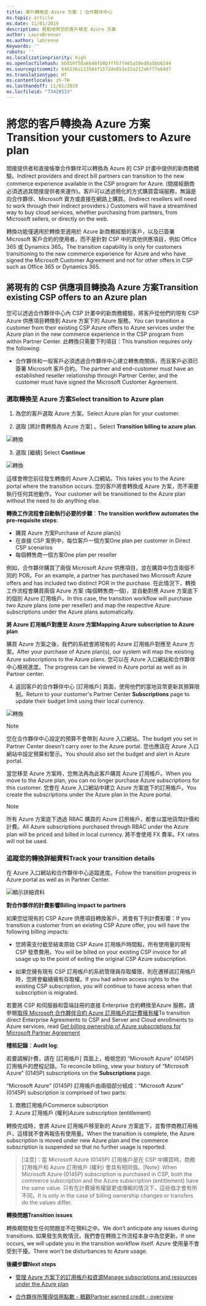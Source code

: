 ```yaml
---
title: 客戶轉換至 Azure 方案 | 合作夥伴中心
ms.topic: article
ms.date: 11/01/2019
description: 輕鬆地將您的客戶移至 Azure 方案
author: LauraBrenner
ms.author: labrenne
Keywords: ''
robots: ''
ms.localizationpriority: high
ms.openlocfilehash: bb019f50a6648fb0bfffb7f465a50ed8a5bb6244
ms.sourcegitcommit: 646536a113584f1572de851e22a212a6f77e64d7
ms.translationtype: HT
ms.contentlocale: zh-TW
ms.lasthandoff: 11/01/2019
ms.locfileid: "73428533"
---
```

# <a name="transition-your-customers-to-azure-plan"></a><span data-ttu-id="50744-103">將您的客戶轉換為 Azure 方案</span><span class="sxs-lookup"><span data-stu-id="50744-103">Transition your customers to Azure plan</span></span>

<span data-ttu-id="50744-104">間接提供者和直接帳單合作夥伴可以轉換為 Azure 的 CSP 計畫中提供的新商務體驗。</span><span class="sxs-lookup"><span data-stu-id="50744-104">Indirect providers and direct bill partners can transition to the new commerce experience available in the CSP program for Azure.</span></span> <span data-ttu-id="50744-105">(間接經銷商必須透過其間接提供者來運作)。客戶可以透過簡化的方式購買雲端服務，無論是向合作夥伴、Microsoft 賣方或直接在網路上購買。</span><span class="sxs-lookup"><span data-stu-id="50744-105">(Indirect resellers will need to work through their indirect providers.) Customers will have a streamlined way to buy cloud services, whether purchasing from partners, from Microsoft sellers, or directly on the web.</span></span>

<span data-ttu-id="50744-106">轉換功能僅適用於轉換至適用於 Azure 新商務經驗的客戶，以及已簽署 Microsoft 客戶合約的使用者，而不是針對 CSP 中的其他供應項目，例如 Office 365 或 Dynamics 365。</span><span class="sxs-lookup"><span data-stu-id="50744-106">The transition capability is only for customers transitioning to the new commerce experience for Azure and who have signed the Microsoft Customer Agreement and not for other offers in CSP such as Office 365 or Dynamics 365.</span></span>

## <a name="transition-existing-csp-offers-to-an-azure-plan"></a><span data-ttu-id="50744-107">將現有的 CSP 供應項目轉換為 Azure 方案</span><span class="sxs-lookup"><span data-stu-id="50744-107">Transition existing CSP offers to an Azure plan</span></span>

<span data-ttu-id="50744-108">您可以透過合作夥伴中心內 CSP 計畫中的新商務體驗，將客戶從他們的現有 CSP Azure 供應項目轉換到 Azure 方案下的 Azure 服務。</span><span class="sxs-lookup"><span data-stu-id="50744-108">You can transition a customer from their existing CSP Azure offers to Azure services under the Azure plan in the new commerce experience in the CSP program from within Partner Center.</span></span> <span data-ttu-id="50744-109">此轉換只需要下列項目：</span><span class="sxs-lookup"><span data-stu-id="50744-109">This transition requires only the following:</span></span>

- <span data-ttu-id="50744-110">合作夥伴和一般客戶必須透過合作夥伴中心建立轉售商關係，而且客戶必須已簽署 Microsoft 客戶合約。</span><span class="sxs-lookup"><span data-stu-id="50744-110">The partner and end-customer must have an established reseller relationship through Partner Center, and the customer must have signed the Microsoft Customer Agreement.</span></span>

### <a name="select-transition-to-azure-plan"></a><span data-ttu-id="50744-111">選取轉換至 Azure 方案</span><span class="sxs-lookup"><span data-stu-id="50744-111">Select transition to Azure plan</span></span>

1. <span data-ttu-id="50744-112">為您的客戶選取 Azure 方案。</span><span class="sxs-lookup"><span data-stu-id="50744-112">Select Azure plan for your customer.</span></span>

2. <span data-ttu-id="50744-113">選取 [將計費轉換為 Azure 方案]  。</span><span class="sxs-lookup"><span data-stu-id="50744-113">Select **Transition billing to azure plan**.</span></span>

![轉換](images/azure/transition1.png)

3. <span data-ttu-id="50744-115">選取 [繼續] </span><span class="sxs-lookup"><span data-stu-id="50744-115">Select **Continue**</span></span>

![轉換](images/azure/transition2.png)

<span data-ttu-id="50744-117">這樣會帶您前往發生轉換的 Azure 入口網站。</span><span class="sxs-lookup"><span data-stu-id="50744-117">This takes you to the Azure portal where the transition occurs.</span></span> <span data-ttu-id="50744-118">您的客戶將會轉換成 Azure 方案，而不需要執行任何其他動作。</span><span class="sxs-lookup"><span data-stu-id="50744-118">Your customer will be transitioned to the Azure plan without the need to do anything else.</span></span> 

<span data-ttu-id="50744-119">**轉換工作流程會自動執行必要的步驟**：</span><span class="sxs-lookup"><span data-stu-id="50744-119">**The transition workflow automates the pre-requisite steps**:</span></span> 

- <span data-ttu-id="50744-120">購買 Azure 方案</span><span class="sxs-lookup"><span data-stu-id="50744-120">Purchase of Azure plan(s)</span></span> 
- <span data-ttu-id="50744-121">在直接 CSP 案例中，每位客戶一個方案</span><span class="sxs-lookup"><span data-stu-id="50744-121">One plan per customer in Direct CSP scenarios</span></span>  
- <span data-ttu-id="50744-122">每個轉售商一個方案</span><span class="sxs-lookup"><span data-stu-id="50744-122">One plan per reseller</span></span>  

<span data-ttu-id="50744-123">例如，合作夥伴購買了兩個 Microsoft Azure 供應項目，並在購買中包含兩個不同的 POR。</span><span class="sxs-lookup"><span data-stu-id="50744-123">For an example, a partner has purchased two Microsoft Azure offers and has included two distinct POR in the purchase.</span></span> <span data-ttu-id="50744-124">在此情況下，轉換工作流程會購買兩個 Azure 方案 (每個轉售商一個)，並自動對應 Azure 方案底下的個別 Azure 訂用帳戶。</span><span class="sxs-lookup"><span data-stu-id="50744-124">In this case, the transition workflow will purchase two Azure plans (one per reseller) and map the respective Azure subscriptions under the Azure plans automatically.</span></span>  

<span data-ttu-id="50744-125">**將 Azure 訂用帳戶對應至 Azure 方案**</span><span class="sxs-lookup"><span data-stu-id="50744-125">**Mapping Azure subscription to Azure plan**</span></span>

<span data-ttu-id="50744-126">購買 Azure 方案之後，我們的系統會將現有的 Azure 訂用帳戶對應至 Azure 方案。</span><span class="sxs-lookup"><span data-stu-id="50744-126">After your purchase of Azure plan(s), our system will map the existing Azure subscriptions to the Azure plans.</span></span> <span data-ttu-id="50744-127">您可以在 Azure 入口網站和合作夥伴中心檢視進度。</span><span class="sxs-lookup"><span data-stu-id="50744-127">The progress can be viewed in Azure portal as well as in Partner center.</span></span> 

4. <span data-ttu-id="50744-128">返回客戶的合作夥伴中心 [訂用帳戶]  頁面，使用他們的當地貨幣更新其預算限制。</span><span class="sxs-lookup"><span data-stu-id="50744-128">Return to your customer's Partner Center **Subscriptions** page to update their budget limit using their local currency.</span></span> 

![轉換](images/azure/transition3.png)

>[!NOTE]
><span data-ttu-id="50744-130">您在合作夥伴中心設定的預算不會帶到 Azure 入口網站。</span><span class="sxs-lookup"><span data-stu-id="50744-130">The budget you set in Partner Center doesn't carry over to the Azure portal.</span></span> <span data-ttu-id="50744-131">您也應該在 Azure 入口網站中設定預算和警示。</span><span class="sxs-lookup"><span data-stu-id="50744-131">You should also set the budget and alert in Azure portal.</span></span>

<span data-ttu-id="50744-132">當您移至 Azure 方案時，您無法再為此客戶購買 Azure 訂用帳戶。</span><span class="sxs-lookup"><span data-stu-id="50744-132">When you move to the Azure plan, you can no longer purchase Azure subscriptions for this customer.</span></span> <span data-ttu-id="50744-133">您會在 Azure 入口網站中建立 Azure 方案底下的訂用帳戶。</span><span class="sxs-lookup"><span data-stu-id="50744-133">You create the subscriptions under the Azure plan in the Azure portal.</span></span>

>[!NOTE]
> <span data-ttu-id="50744-134">所有 Azure 方案底下透過 RBAC 購買的 Azure 訂用帳戶，都會以當地貨幣計價和計費。</span><span class="sxs-lookup"><span data-stu-id="50744-134">All Azure subscriptions purchased through RBAC under the Azure plan will be priced and billed in local currency.</span></span> <span data-ttu-id="50744-135">將不會使用 FX 費率。</span><span class="sxs-lookup"><span data-stu-id="50744-135">FX rates will not be used.</span></span>

### <a name="track-your-transition-details"></a><span data-ttu-id="50744-136">追蹤您的轉換詳細資料</span><span class="sxs-lookup"><span data-stu-id="50744-136">Track your transition details</span></span>

<span data-ttu-id="50744-137">在 Azure 入口網站和合作夥伴中心追蹤進度。</span><span class="sxs-lookup"><span data-stu-id="50744-137">Follow the transition progress in Azure portal as well as in Partner Center.</span></span>

![顯示詳細資料](images/azure/details1.png)

<span data-ttu-id="50744-139">**對合作夥伴的計費影響**</span><span class="sxs-lookup"><span data-stu-id="50744-139">**Billing impact to partners**</span></span>

<span data-ttu-id="50744-140">如果您從現有的 CSP Azure 供應項目轉換客戶，將會有下列計費影響：</span><span class="sxs-lookup"><span data-stu-id="50744-140">If you transition a customer from an existing CSP Azure offer, you will have the following billing impacts:</span></span>

- <span data-ttu-id="50744-141">您將需支付截至結束原始 CSP Azure 訂用帳戶時間點，所有使用量的現有 CSP 發票費用。</span><span class="sxs-lookup"><span data-stu-id="50744-141">You will be billed on your existing CSP invoice for all usage up to the point of exiting the original CSP Azure subscription.</span></span>

- <span data-ttu-id="50744-142">如果您擁有現有 CSP 訂用帳戶的系統管理員存取權限，則在遷移該訂用帳戶時，您將會繼續擁有存取權。</span><span class="sxs-lookup"><span data-stu-id="50744-142">If you had admin access rights to the existing CSP subscription, you will continue to have access when that subscription is migrated.</span></span>

<span data-ttu-id="50744-143">若要將 CSP 和伺服器和雲端註冊的直接 Enterprise 合約轉換至Azure 服務，請參閱[取得 Microsoft 合作夥伴合約 Azure 訂用帳戶的計費擁有權](https://docs.microsoft.com/azure/billing/mpa-request-ownership)</span><span class="sxs-lookup"><span data-stu-id="50744-143">To transition direct Enterprise Agreements to CSP and Server and Cloud enrollments to Azure services, read [Get billing ownership of Azure subscriptions for Microsoft Partner Agreement](https://docs.microsoft.com/azure/billing/mpa-request-ownership)</span></span>

<span data-ttu-id="50744-144">**稽核記錄**：</span><span class="sxs-lookup"><span data-stu-id="50744-144">**Audit log**:</span></span>

<span data-ttu-id="50744-145">若要調解計費，請在 [訂用帳戶]  頁面上，檢視您的 “Microsoft Azure” (0145P) 訂用帳戶的歷程記錄。</span><span class="sxs-lookup"><span data-stu-id="50744-145">To reconcile billing, view your history of “Microsoft Azure” (0145P) subscriptions on the **Subscriptions** page.</span></span> 

<span data-ttu-id="50744-146">“Microsoft Azure” (0145P) 訂用帳戶由兩個部分組成：</span><span class="sxs-lookup"><span data-stu-id="50744-146">“Microsoft Azure” (0145P) subscription is comprised of two parts:</span></span>
1. <span data-ttu-id="50744-147">商務訂用帳戶</span><span class="sxs-lookup"><span data-stu-id="50744-147">Commerce subscription</span></span> 
2. <span data-ttu-id="50744-148">Azure 訂用帳戶 (權利)</span><span class="sxs-lookup"><span data-stu-id="50744-148">Azure subscription (entitlement)</span></span>

<span data-ttu-id="50744-149">轉換完成時，會將 Azure 訂用帳戶移至新的 Azure 方案底下，並暫停商務訂用帳戶，這樣就不會再報告有使用量。</span><span class="sxs-lookup"><span data-stu-id="50744-149">When the transition is complete, the Azure subscription is moved under new Azure plan and the commerce subscription is suspended so that no further usage is reported.</span></span>  

><span data-ttu-id="50744-150">[注意]：當 Microsoft Azure (0145P) 訂用帳戶是在 CSP 中購買時，商務訂用帳戶和 Azure 訂用帳戶 (權利) 會具有相同值。</span><span class="sxs-lookup"><span data-stu-id="50744-150">[Note]: When Microsoft Azure (0145P) subscription is purchased in CSP, both the commerce subscription and the Azure subscription (entitlement) have the same value.</span></span> <span data-ttu-id="50744-151">只有在計費擁有權變更或傳輸的情況下，這些值才會有所不同。</span><span class="sxs-lookup"><span data-stu-id="50744-151">It is only in the case of billing ownership changes or transfers do the values differ.</span></span> 

<span data-ttu-id="50744-152">**轉換問題**</span><span class="sxs-lookup"><span data-stu-id="50744-152">**Transition issues**</span></span>

<span data-ttu-id="50744-153">轉換期間發生任何問題並不在預料之中。</span><span class="sxs-lookup"><span data-stu-id="50744-153">We don’t anticipate any issues during transitions.</span></span> <span data-ttu-id="50744-154">如果發生失敗情況，我們會在轉換工作流程本身中為您更新。</span><span class="sxs-lookup"><span data-stu-id="50744-154">If one occurs, we will update you in the transition workflow itself.</span></span> <span data-ttu-id="50744-155">Azure 使用量不會受到干擾。</span><span class="sxs-lookup"><span data-stu-id="50744-155">There won't be disturbances to Azure usage.</span></span>  

<span data-ttu-id="50744-156">**後續步驟**</span><span class="sxs-lookup"><span data-stu-id="50744-156">**Next steps**</span></span>

- [<span data-ttu-id="50744-157">管理 Azure 方案下的訂用帳戶和資源</span><span class="sxs-lookup"><span data-stu-id="50744-157">Manage subscriptions and resources under the Azure plan</span></span>](azure-plan-manage.md)

- [<span data-ttu-id="50744-158">合作夥伴所獲得信用點數 - 概觀</span><span class="sxs-lookup"><span data-stu-id="50744-158">Partner earned credit - overview</span></span>](partner-earned-credit.md)



